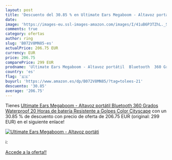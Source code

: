 ```yaml
---
layout: post
title: 'Descuento del 30.85 % en Ultimate Ears Megaboom - Altavoz portáti'
date: 
image: 'https://images-eu.ssl-images-amazon.com/images/I/41uB6P3TZhL._SL200_.jpg'
comments: true
category: ofertas
author: ring
slug: 'B072V8MN85-es'
actualPrice: 206.75 EUR
currency: EUR
price: 206.75
comparePrice: 299 EUR
prodname: 'Ultimate Ears Megaboom - Altavoz portátil  Bluetooth  360 Grados  Waterproof  20 Horas de batería  Resistente a Golpes   Color Cityscape'
country: 'es'
flag: '🇪🇸'
buyurl: 'https://www.amazon.es/dp/B072V8MN85/?tag=tolees-21'
descuento: '30.85'
average: '206.75'
---
```


Tienes [Ultimate Ears Megaboom - Altavoz portátil  Bluetooth  360 Grados  Waterproof  20 Horas de batería  Resistente a Golpes   Color Cityscape](https://www.amazon.es/dp/B072V8MN85/?tag=tolees-21) con un 30.85 % de descuento con precio de oferta de 206.75 EUR (original: 299 EUR) en el siguiente enlace!

[![Ultimate Ears Megaboom - Altavoz portáti](https://images-eu.ssl-images-amazon.com/images/I/41uB6P3TZhL._SL200_.jpg)](https://www.amazon.es/dp/B072V8MN85/?tag=tolees-21)

ℹ️:


[Accede a la oferta!!](https://www.amazon.es/dp/B072V8MN85/?tag=tolees-21)
